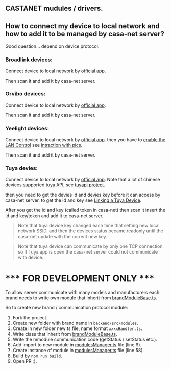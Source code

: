 ## CASTANET mudules / drivers.

## How to connect my device to local network and how to add it to be managed by casa-net server?
Good question... depend on device protocol.

### Broadlink devices:
Connect device to local network by [official app](https://play.google.com/store/apps/details?id=com.broadlink.rmt).

Then scan it and add it by casa-net server.

### Orvibo devices:
Connect device to local network by [official app](https://play.google.com/store/apps/details?id=com.orvibo.irhost).

Then scan it and add it by casa-net server.

### Yeelight devices:
Connect device to local network by [official app](https://play.google.com/store/apps/details?id=com.yeelight.cherry).
then you have to [enable the LAN Control](https://www.yeelight.com/en_US/developer) 
see [intraction with pics](https://getyeti.co/posts/how-to-control-yeelight-and-your-smarthome-with-yeti). 

Then scan it and add it by casa-net server.

### Tuya devies:
Connect device to local network by [official app](https://play.google.com/store/apps/details?id=com.tuya.smart).
Note that a lot of chinese devices supported tuya API, see [tuyapi project](https://github.com/codetheweb/tuyapi).

then you need to get the devies id and devies key before it can access by casa-net server.
to get the id and key see [Linking a Tuya Device](https://github.com/codetheweb/tuyapi/blob/master/docs/SETUP.md).

After you get the id and key (called token in casa-net) then scan it insert the id and key/token and add it to casa-net server. 
> Note that tuya device key changed each time that setting new local network SSID. and then the devices status became readonly until the casa-net update with the correct new key. 

> Note that tuya device can communicate by only one TCP connection, so if Tuya app is open the casa-net server could not communicate with device. 





# *** FOR DEVELOPMENT ONLY ***

To allow server communicate with many models and manufacturers each brand needs to write
own module that inherit from [brandModuleBase.ts](./brandModuleBase.ts).

So to create new brand / communication protocol module:
1) Fork the project.
1) Create new folder with brand name in `backend/src/modules`.
1) Create in new folder new ts file, name format `xxxxHandler.ts`.
1) Write class that inherit from [brandModuleBase.ts](./brandModuleBase.ts).
1) Write the mmodule communication code (getStatus / setStatus etc.).
1) Add import to new module in [modulesManager.ts](./modulesManager.ts) file (line 9). 
1) Create instance of module in [modulesManager.ts](./modulesManager.ts) file (line 58).
1) Build by `npm run build`.
1) Open PR ;).
